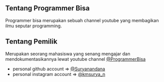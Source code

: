 ## Tentang Programmer Bisa
Programmer bisa merupakan sebuah channel youtube yang membagikan ilmu seputar programming.

## Tentang Pemilik
Merupakan seorang mahasiswa yang senang mengajar dan mendokumentasikannya lewat youtube channel [@ProgrammerBisa](https://www.youtube.com/@programmerBisa)
- personal github account => [@Suryanandana](https://www.github.com/Suryanandana)
- personal instagram account => [@kmsurya_n](https://www.instagram.com/kmsurya_n/)

